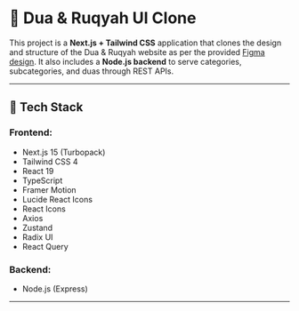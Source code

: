 # 🌙 Dua & Ruqyah UI Clone

This project is a **Next.js + Tailwind CSS** application that clones the design and structure of the Dua & Ruqyah website as per the provided [Figma design](https://www.figma.com/file/rb4NkC5FXbDhQw6wbl2BTC/Dua-Ruqyah-Test?type=design&node-id=0-1&mode=design). It also includes a **Node.js backend** to serve categories, subcategories, and duas through REST APIs.

---

## 🚀 Tech Stack

### Frontend:
- Next.js 15 (Turbopack)
- Tailwind CSS 4
- React 19
- TypeScript
- Framer Motion
- Lucide React Icons
- React Icons
- Axios
- Zustand
- Radix UI
- React Query

### Backend:
- Node.js (Express)

---